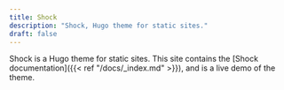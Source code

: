 ```yaml
---
title: Shock
description: "Shock, Hugo theme for static sites."
draft: false
---
```


Shock is a Hugo theme for static sites. This site contains the [Shock documentation]({{< ref "/docs/_index.md" >}}), and is a live demo of the theme.
